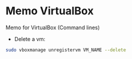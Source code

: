 # Memo VirtualBox
Memo for VirtualBox (Command lines)

* Delete a vm:
```bash
sudo vboxmanage unregistervm VM_NAME --delete
```
